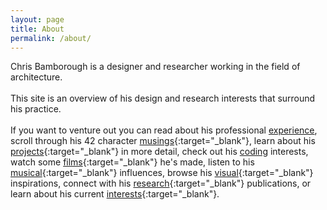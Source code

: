 ```yaml
---
layout: page
title: About
permalink: /about/
---
```


Chris Bamborough is a designer and researcher working in the field of architecture.
<br/>
<br/>
This site is an overview of his design and research interests that surround his practice.
<br/>
<br/>
If you want to venture out you can read about his professional [experience](http://www.linkedin.com/in/chrisbamborough), scroll through his 42 character [musings](http://www.twitter.com/chrisbamborough){:target="_blank"}, learn about his [projects](http://www.behance.net/chrisbamborough){:target="_blank"} in more detail, check out his [coding](http://www.github.com/chrisbamborough) interests, watch some [films](http://www.vimeo.com/chrisbamborough){:target="_blank"} he's made, listen to his [musical](http://www.soundcloud.com/smoothspace){:target="_blank"} influences, browse his [visual](http://www.pinterest.com/chrisbamborough){:target="_blank"} inspirations, connect with his [research](https://uts.academia.edu/ChrisBamborough){:target="_blank"} publications, or learn about his current [interests](https://www.evernote.com/pub/bambarooga/phdreadings){:target="_blank"}.    

  [f7d5e3a0]: http://www.behance.net/chrisbamborough "Behance Portfolio"
  [aa0f53f0]: http://www.twitter.com/chrisbamborough "Twitter"
  [639dfd01]: http://www.linkedin.com/in/chrisbamborough "LinkedIn"
  [c4fa3c6c]: http://www.github.com/chrisbamborough "Github"
  [af66690b]: http://www.vimeo.com/chrisbamborough "Vimeo"
  [99899410]: http://www.soundcloud.com/smoothspace "Soundcloud"
  [64042ccd]: http://www.pinterest.com/chrisbamborough "Pinterest"
  [f580b998]: https://uts.academia.edu/ChrisBamborough "Academia.edu"
  [0a809fe0]: https://www.are.na/chris-bamborough/channels "Are.na"

